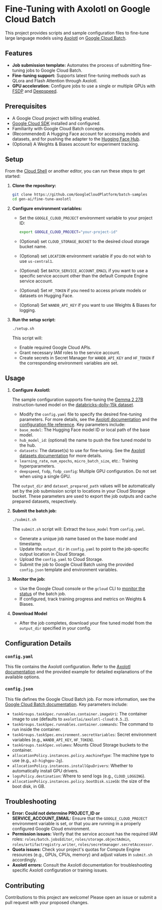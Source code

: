 # Fine-Tuning with Axolotl on Google Cloud Batch

This project provides scripts and sample configuration files to fine-tune large
language models using [Axolotl](https://github.com/axolotl-ai-cloud/axolotl) on
[Google Cloud Batch](https://cloud.google.com/batch).

## Features

- **Job submission template:** Automates the process of submitting fine-tuning
  jobs to Google Cloud Batch.
- **Fine-tuning support:** Supports latest fine-tuning methods such as QLora and
  Flash Attention through Axolotl.
- **GPU acceleration:** Configure jobs to use a single or multiple GPUs with
  [FSDP](https://pytorch.org/blog/introducing-pytorch-fully-sharded-data-parallel-api/)
  and [Deepspeed](https://github.com/microsoft/DeepSpeed).

## Prerequisites

- A Google Cloud project with billing enabled.
- [Google Cloud SDK](https://cloud.google.com/sdk/docs/install) installed and
  configured.
- Familiarity with Google Cloud Batch concepts.
- (Recommended) A Hugging Face account for accessing models and datasets, and
  for pushing the adapter to the [Hugging Face
  Hub](https://huggingface.co/docs/hub).
- (Optional) A Weights & Biases account for experiment tracking.

## Setup

From the [Cloud
Shell](https://cloud.google.com/shell/docs/launching-cloud-shell) or another
editor, you can run these steps to get started:

1. **Clone the repository:**

    ```bash
    git clone https://github.com/GoogleCloudPlatform/batch-samples
    cd gen-ai/fine-tune-axolotl
    ```

2. **Configure environment variables:**

    - Set the `GOOGLE_CLOUD_PROJECT` environment variable to your project ID:

      ```bash
      export GOOGLE_CLOUD_PROJECT="your-project-id"
      ```

    - (Optional) set `CLOUD_STORAGE_BUCKET` to the desired cloud storage bucket
      name.
    - (Optional) set `LOCATION` environment variable if you do not wish to use
      `us-central1`.
    - (Optional) Set `BATCH_SERVICE_ACCOUNT_EMAIL` if you want to use a specific
      service account other than the default Compute Engine service account.
    - (Optional) Set `HF_TOKEN` if you need to access private models or datasets
      on Hugging Face.
    - (Optional) Set `WANDB_API_KEY` if you want to use Weights & Biases for
      logging.

3. **Run the setup script:**

    ```bash
    ./setup.sh
    ```

    This script will:

    - Enable required Google Cloud APIs.
    - Grant necessary IAM roles to the service account.
    - Create secrets in Secret Manager for `WANDB_API_KEY` and `HF_TOKEN` if the
      corresponding environment variables are set.

## Usage

1. **Configure Axolotl:**

    The sample configuration supports fine-tuning the [Gemma 2
    27B](https://huggingface.co/google/gemma-2-27b-it) instruction-tuned model
    on the [databricks-dolly-15k
    dataset](https://huggingface.co/datasets/databricks/databricks-dolly-15k).

    - Modify the `config.yaml` file to specify the desired fine-tuning
      parameters. For more details, see the [Axolotl
      documentation](https://axolotl-ai-cloud.github.io/axolotl/) and the
      [configuration file
      reference](https://axolotl-ai-cloud.github.io/axolotl/docs/config.html).
      Key parameters include:
    - `base_model`: The Hugging Face model ID or local path of the base model.
    - `hub_model_id`: (optional) the name to push the fine tuned model to the
      hub.
    - `datasets`: The dataset(s) to use for fine-tuning. See the [Axolotl
      datasets
      documentation](https://axolotl-ai-cloud.github.io/axolotl/docs/dataset-formats/)
      for more details.
    - `learning_rate`, `num_epochs`, `micro_batch_size`, etc.: Training
      hyperparameters.
    - `deepspeed`, `fsdp`, `fsdp_config`: Multiple GPU configuration. Do not set
      when using a single GPU.

    The `output_dir` and `dataset_prepared_path` values will be automatically
    set by the job submission script to locations in your Cloud Storage bucket.
    These parameters are used to export the job outputs and cache prepared
    datasets, respectively.

2. **Submit the batch job:**

    ```bash
    ./submit.sh
    ```

    The `submit.sh` script will: Extract the `base_model` from `config.yaml`.

    - Generate a unique job name based on the base model and timestamp.
    - Update the `output_dir` in `config.yaml` to point to the job-specific
      output location in Cloud Storage.
    - Upload the `config.yaml` to Cloud Storage.
    - Submit the job to Google Cloud Batch using the provided `config.json`
      template and environment variables.

3. **Monitor the job:**

    - Use the Google Cloud console or the `gcloud` CLI to [monitor the
      status](https://cloud.google.com/batch/docs/view-jobs-tasks) of the batch
      job.
    - If configured, track training progress and metrics on Weights & Biases.

4. **Download Model**

    - After the job completes, download your fine tuned model from the
      `output_dir` specified in your config.

## Configuration Details

### `config.yaml`

This file contains the Axolotl configuration. Refer to the [Axolotl
documentation](https://axolotl-ai-cloud.github.io/axolotl/home/) and the
provided example for detailed explanations of the available options.

### `config.json`

This file defines the Google Cloud Batch job. For more information, see the
[Google Cloud Batch
documentation](https://cloud.google.com/batch/docs/create-run-job). Key
parameters include:

- `taskGroups.taskSpec.runnables.container.imageUri`: The container image to use
  (defaults to `axolotlai/axolotl-cloud:0.5.2`).
- `taskGroups.taskSpec.runnables.container.commands`: The command to run inside
  the container.
- `taskGroups.taskSpec.environment.secretVariables`: Secret environment
  variables (e.g., `WANDB_API_KEY`, `HF_TOKEN`).
- `taskGroups.taskSpec.volumes`: Mounts Cloud Storage buckets to the container.
- `allocationPolicy.instances.policy.machineType`: The machine type to use
  (e.g., `a3-highgpu-2g`).
- `allocationPolicy.instances.installGpuDrivers`: Whether to automatically
  install GPU drivers.
- `logsPolicy.destination`: Where to send logs (e.g., `CLOUD_LOGGING`).
- `allocationPolicy.instances.policy.bootDisk.sizeGb`: the size of the boot
  disk, in GB.

## Troubleshooting

- **Error: Could not determine PROJECT_ID or SERVICE_ACCOUNT_EMAIL:** Ensure
  that the `GOOGLE_CLOUD_PROJECT` environment variable is set, or that you are
  running in a properly configured Google Cloud environment.
- **Permission issues:** Verify that the service account has the required IAM
  roles: `roles/batch.jobsEditor`, `roles/storage.objectAdmin`,
  `roles/artifactregistry.writer`, `roles/secretmanager.secretAccessor`.
- **Quota issues:** Check your project's quotas for Compute Engine resources
  (e.g., GPUs, CPUs, memory) and adjust values in `submit.sh` accordingly.
- **Axolotl errors:** Consult the Axolotl documentation for troubleshooting
  specific Axolotl configuration or training issues.

## Contributing

Contributions to this project are welcome! Please open an issue or submit a pull
request with your proposed changes.
